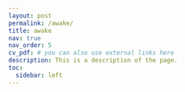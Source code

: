 ```yaml
---
layout: post
permalink: /awake/
title: awake
nav: true
nav_order: 5
cv_pdf: # you can also use external links here
description: This is a description of the page.
toc:
  sidebar: left
---
```


